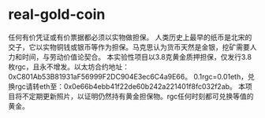 # real-gold-coin
任何有价凭证或有价票据都必须以实物做担保。
人类历史上最早的纸币是北宋的交子，它以实物铜钱或银币等作为担保。马克思认为货币天然是金银，挖矿需要人力和时间，与劳动价值论契合。
本实验性项目以3.8克黄金质押担保，仅发行3.8枚rgc，且永不增发。以太坊合约地址：0xC801Ab53B81931aF56999F2DC904E3ec6C4a9E66。
0.1rgc=0.01eth，兑换rgc请转eth至：0x0e66b4ebb41f22de60b242a221401f8fc032f2ab。
本项目将不定期更新照片，以证明仍然持有黄金担保物。rgc任何时刻都可兑换等值的黄金。
